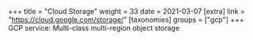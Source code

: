 +++
title = "Cloud Storage"
weight = 33
date = 2021-03-07
[extra]
link = "https://cloud.google.com/storage/"
[taxonomies]
groups = ["gcp"]
+++
GCP service: Multi-class multi-region object storage

